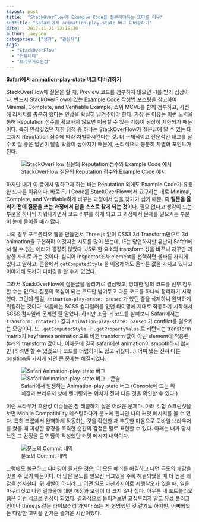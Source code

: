 ```yaml
---
layout: post
title:  "StackOverFlow에 Example Code를 첨부해야하는 또다른 이유"
subtitle: "Safari에서 animation-play-state 버그 디버깅하기"
date:   2017-11-21 12:15:30
author: jaeyoon
categories: ["생각", "관심사"]
tags:
  - "StackOverFlow"
  - "커뮤니티"
  - "브라우저호환성"
---
```


**Safari에서 animation-play-state 버그 디버깅하기**

StackOverFlow에 질문을 할 때, Preview 코드를 첨부하지 않으면 -1를 받기 십상이다. 반드시 StackOverFlow에 있는 [Example Code 작성법 포스팅](https://stackoverflow.com/help/mcve)을 참고하여 Minimal, Complete, and Verifiable Example, 소위 MCVE를 함께 첨부하고, 사전에 리서치를 충분히 했다는 인상을 확실히 남겨주어야 한다.
가장 큰 이유는 이런 노력을 통해 Reputation 점수를 확보하지 않으면 이용할 수 있는 기능이 굉장히 제한되기 때문이다. 특히 인상깊었던 제한 정책 중 하나는 StackOverFlow가 질문글에 달 수 있는 태그까지 Reputation 점수에 따라 차별화시킨다는 것. 더 구체적이고 전문적인 태그를 달수록 질 좋은 답변이 달릴 확률이 높아지기 때문에, 논리적으로 충분히 차별화 포인트가 된다.

<figure>
  <img src="https://cdn-images-1.medium.com/max/1600/1*ZkkpjuqrWTVNPxGqRR-CHQ.png" alt="StackOverFlow 질문의 Reputation 점수와 Example Code 예시"/>
  <figcaption> StackOverFlow 질문의 Reputation 점수와 Example Code 예시 </figcaption>
</figure>

하지만 내가 이 글에서 말하고자 하는 바는 Reputation 외에도 Example Code가 유용한 또다른 이유이다. 바로 Full Code를 StackOverFlow에서 요구하는 대로 Minimal, Complete, and Verifiable하게 바꾸는 과정에서 답을 찾기가 쉽기 때문. 즉 **질문을 올리기 전에 질문을 쓰는 과정에서 답을 스스로 찾게 되는 것**이다. 필요 없다고 생각이 드는 부분을 하나씩 지워나가면서 코드 리뷰를 하게 되고 그 과정에서 문제를 일으키는 부분이 눈에 들어올 때가 많다.

나의 경우 포트폴리오 웹을 만들면서 Three.js 없이 CSS3 3d Transform만으로 3d animation을 구현하려 이것저것 시도를 많이 했는데, IE는 당연하지만 유난히 Safari에서 알 수 없는 에러가 굉장히 많았다. JS로 한 요소의 transform 값을 바꾸니 자꾸만 괴상한 자리로 가는 것이다. 심지어 Inspector조차 element를 선택하면 올바른 자리에 있다고 말하고, 콘솔에서 `getComputedStyle` 을 이용해봐도 올바른 값을 가지고 있다고 이야기해 도저히 디버깅을 할 수가 없었다.

그래서 StackOverFlow에 질문글을 올리기로 결심했고, 방대한 양의 코드를 전부 첨부할 수는 없으니 질문의 핵심이 되는 코드만 남겨두고 다른 코드를 하나씩 정리하기 시작했다. 그런데 웬걸, `animation-play-state: paused` 가 있던 줄을 삭제하니 완벽하게 워킹하는 것이다. 처음에는 SCSS 컴파일러를 없앤 타이밍에 제대로 작동하기 시작해서 SCSS 컴파일러 문제인 줄 알았다. 하지만 조금 더 코드를 살펴보니 Safari에서는 `transform: rotateY()` 값과 `animation-play-state: paused` 가 conflict를 일으키는 모양이다. 또 `.getComputedStyle` 과 `.getPropertyValue` 로 리턴되는 transform matrix가 keyframes animation으로 바뀐 transform 값이 아닌 element에 적용된 본래의 transform 값이다. 이때문에 결국 safari에선 animation이 smooth하지 않지만 (하려면 할 수 있겠으나 코드를 더럽히기도 싫고 귀찮다…) 어찌 됐든 전혀 다른 position을 가지게 되던 큰 문제는 해결되었다.

<figure>
  <img src="{{ '/assets/img/171121/bug1.png' | absolute_url }}" alt="Safari Animation-play-state 버그"/>
  <img src="{{ '/assets/img/171121/bug2.png' | absolute_url }}" alt="Safari Animation-play-state 버그 - 콘솔"/>
  <figcaption> Safari에서 발생하는 Animation-play-state 버그 (Console에 뜨는 위치값과 브라우저 상에 렌더링되는 위치가 전혀 다른 것을 확인할 수 있다.) </figcaption>
</figure>

이런 브라우저 호환성 이슈들은 참 태클하기 싫은 어려운 문제다. 아래 깃헙 스크린샷을 보면 Mobile Compatibility 테스팅하다가 분노에 휩싸인 나의 커밋 메시지를 볼 수 있다. 특히 크롬에서 완벽하게 작동하는 것을 확인한 채 뿌듯한 마음으로 모바일 브라우저를 켰을 때 괴상한 광경을 목격한 순간의 감정은 말로 표현할 수 없다. 아래는 내가 당시 느낀 그 감정을 듬뿍 담아 작성했던 커밋 메시지 내역이다.

<figure>
  <img src="{{ '/assets/img/171121/commit.png' | absolute_url }}" alt="분노의 Commit 내역"/>
  <figcaption> 분노의 Commit 내역 </figcaption>
</figure>

그럼에도 불구하고 디버깅이 즐거운 것은, 이 모든 에러를 해결하고 나면 극도의 쾌감을 맛볼 수 있기 때문이다. 더 많은 분노를 일으킨 버그였을 수록 해결되었을 때 더 높은 쾌감을 선사한다. 뭐 개발이 아니라 그 어떤 일도 마찬가지이로 시행착오가 있을 때, 일을 마무리짓고 나면 결과물에 대한 애정과 보람이 더 크지 않나 싶다. 아무튼 내 포트폴리오 웹은 이런 식으로 완성이 되었다. 결과적으로 돌이켜보면 고집부리지 말고 유료 플러그인이나 three.js 같은 라이브러리 가져다 쓰는 게 현명했던 것 같기도 하지만, 어찌되었든 다양한 고민을 안겨준 즐거운 시간이었다.
